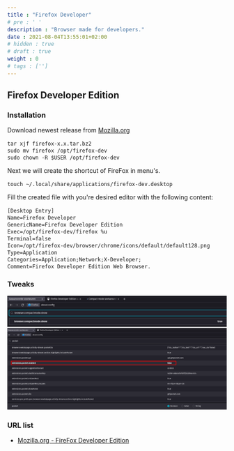 ```yaml
---
title : "Firefox Developer"
# pre : ' '
description : "Browser made for developers."
date : 2021-08-04T13:55:01+02:00
# hidden : true
# draft : true
weight : 0
# tags : ['']
---
```


## Firefox Developer Edition

### Installation

Download newest release from [Mozilla.org](https://www.mozilla.org/nl/firefox/developer/)

```plain
tar xjf firefox-x.x.tar.bz2
sudo mv firefox /opt/firefox-dev
sudo chown -R $USER /opt/firefox-dev
```

Next we will create the shortcut of FireFox in menu's.

```plain
touch ~/.local/share/applications/firefox-dev.desktop
```

Fill the created file with you're desired editor with the following content:

```plain
[Desktop Entry]
Name=Firefox Developer
GenericName=Firefox Developer Edition
Exec=/opt/firefox-dev/firefox %u
Terminal=false
Icon=/opt/firefox-dev/browser/chrome/icons/default/default128.png
Type=Application
Categories=Application;Network;X-Developer;
Comment=Firefox Developer Edition Web Browser.
```

### Tweaks

![Example](images/density.png)
![Example](images/pocket.png)

### URL list

* [Mozilla.org - FireFox Developer Edition](https://www.mozilla.org/nl/firefox/developer)

